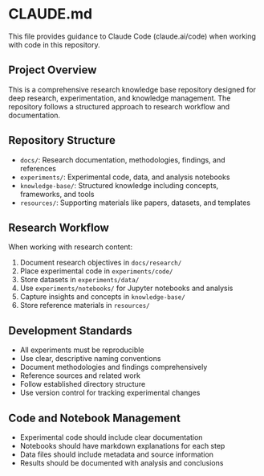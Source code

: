 # CLAUDE.md

This file provides guidance to Claude Code (claude.ai/code) when working with code in this repository.

## Project Overview

This is a comprehensive research knowledge base repository designed for deep research, experimentation, and knowledge management. The repository follows a structured approach to research workflow and documentation.

## Repository Structure

- `docs/`: Research documentation, methodologies, findings, and references
- `experiments/`: Experimental code, data, and analysis notebooks
- `knowledge-base/`: Structured knowledge including concepts, frameworks, and tools
- `resources/`: Supporting materials like papers, datasets, and templates

## Research Workflow

When working with research content:
1. Document research objectives in `docs/research/`
2. Place experimental code in `experiments/code/`
3. Store datasets in `experiments/data/`
4. Use `experiments/notebooks/` for Jupyter notebooks and analysis
5. Capture insights and concepts in `knowledge-base/`
6. Store reference materials in `resources/`

## Development Standards

- All experiments must be reproducible
- Use clear, descriptive naming conventions
- Document methodologies and findings comprehensively
- Reference sources and related work
- Follow established directory structure
- Use version control for tracking experimental changes

## Code and Notebook Management

- Experimental code should include clear documentation
- Notebooks should have markdown explanations for each step
- Data files should include metadata and source information
- Results should be documented with analysis and conclusions